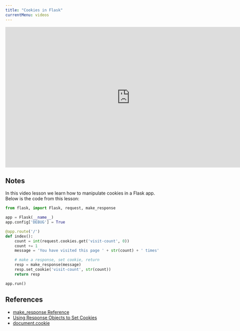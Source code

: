 ```yaml
---
title: "Cookies in Flask"
currentMenu: videos
---
```


<div class="youtube-wrapper"><iframe width="776" height="437" src="https://www.youtube-nocookie.com/embed/Tn5Nb8d48z8?rel=0" frameborder="0" allowfullscreen></iframe></div>

## Notes

In this video lesson we learn how to manipulate cookies in a Flask app. Below is the code from this lesson:

```python
from flask, import Flask, request, make_response

app = Flask(__name__)
app.config['DEBUG'] = True

@app.route('/')
def index():
    count = int(request.cookies.get('visit-count', 0))
    count += 1
    message = 'You have visited this page ' + str(count) + ' times'

    # make a response, set cookie, return
    resp = make_response(message)
    resp.set_cookie('visit-count', str(count))
    return resp

app.run()
```

## References

- [make_response Reference](http://flask.pocoo.org/docs/0.12/api/#flask.make_response)
- [Using Response Objects to Set Cookies](http://flask.pocoo.org/docs/0.12/api/#response-objects)
- [document.cookie](https://developer.mozilla.org/en-US/docs/Web/API/Document/cookie)
